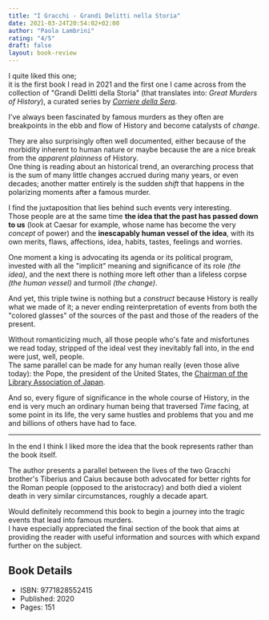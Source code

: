 ```yaml
---
title: "I Gracchi - Grandi Delitti nella Storia"
date: 2021-03-24T20:54:02+02:00
author: "Paola Lambrini"
rating: "4/5"
draft: false
layout: book-review
---
```


I quite liked this one;  
it is the first book I read in 2021 and the first one I came across from the collection of "Grandi Delitti della Storia" (that translates into: *Great Murders of History*), a curated series by *[Corriere della Sera](https://en.wikipedia.org/wiki/Corriere_della_Sera)*.

I've always been fascinated by famous murders as they often are breakpoints in the ebb and flow of History and become catalysts of *change*.

They are also surprisingly often well documented, either because of the morbidity inherent to human nature or maybe because the are a nice break from the *apparent plainness* of History.  
One thing is reading about an historical trend, an overarching process that is the sum of many little changes accrued during many years, or even decades; another matter entirely is the sudden *shift* that happens in the polarizing moments after a famous murder.

I find the juxtaposition that lies behind such events very interesting.  
Those people are at the same time **the idea that the past has passed down to us** (look at Caesar for example, whose name has become the very *concept* of power) and the **inescapably human vessel of the idea**, with its own merits, flaws, affections, idea, habits, tastes, feelings and worries.

One moment a king is advocating its agenda or its political program, invested with all the "implicit" meaning and significance of its role *(the idea)*, and the next there is nothing more left other than a lifeless corpse *(the human vessel)* and turmoil *(the change)*.  

And yet, this triple twine is nothing but a *construct* because History is really what we made of it; a never ending reinterpretation of events from both the "colored glasses" of the sources of the past and those of the readers of the present.

Without romanticizing much, all those people who's fate and misfortunes we read today, stripped of the ideal vest they inevitably fall into, in the end were just, well, people.  
The same parallel can be made for any human really (even those alive today): the Pope, the president of the United States, the [Chairman of the Library Association of Japan](http://www.jla.or.jp/portals/0/html/jla-e.html#jla).

And so, every figure of significance in the whole course of History, in the end is very much an ordinary human being that traversed *Time* facing, at some point in its life, the very same hustles and problems that you and me and billions of others have had to face.

***

In the end I think I liked more the idea that the book represents rather than the book itself.

The author presents a parallel between the lives of the two Gracchi brother's Tiberius and Caius because both advocated for better rights for the Roman people (opposed to the aristocracy) and both died a violent death in very similar circumstances, roughly a decade apart.

Would definitely recommend this book to begin a journey into the tragic events that lead into famous murders.  
I have especially appreciated the final section of the book that aims at providing the reader with useful information and sources with which expand further on the subject.

## Book Details
- ISBN: 9771828552415
- Published: 2020
- Pages: 151
